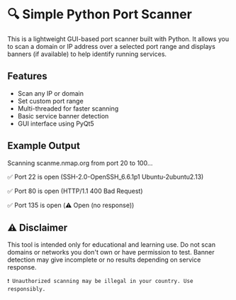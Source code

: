 # 🔍 Simple Python Port Scanner

This is a lightweight GUI-based port scanner built with Python. It allows you to scan a domain or IP address over a selected port range and displays banners (if available) to help identify running services.

##  Features

- Scan any IP or domain
- Set custom port range
- Multi-threaded for faster scanning
- Basic service banner detection
- GUI interface using PyQt5

## Example Output

Scanning scanme.nmap.org from port 20 to 100...

✅ Port 22 is open (SSH-2.0-OpenSSH_6.6.1p1 Ubuntu-2ubuntu2.13)

✅ Port 80 is open (HTTP/1.1 400 Bad Request)

✅ Port 135 is open (⚠️ Open (no response))


## ⚠️ Disclaimer

This tool is intended only for educational and learning use.
Do not scan domains or networks you don't own or have permission to test.
Banner detection may give incomplete or no results depending on service response.

    ❗ Unauthorized scanning may be illegal in your country. Use responsibly.

